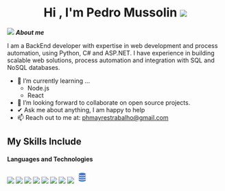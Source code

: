 <h1 align="center"><b>Hi , I'm Pedro Mussolin </b><img src="https://media.giphy.com/media/hvRJCLFzcasrR4ia7z/giphy.gif" width="35"></h1>
<!--  -->
<!--  <img align="right" width=300px alt="Unicorn" src="https://c.tenor.com/GN73MKBawZYAAAAi/busy-cute.gif" /> -->

<img src="https://media.giphy.com/media/ObNTw8Uzwy6KQ/giphy.gif" width="30px">&nbsp;***About me***

I am a BackEnd developer with expertise in web development and process automation, using Python, C# and ASP.NET. I have experience in building scalable web solutions, process automation and integration with SQL and NoSQL databases.
- 🌱 I’m currently learning ...
  - Node.js
  - React
- 👯 I’m looking forward to collaborate on open source projects.
- ✔ Ask me about anything, I am happy to help<br>
- 📫 Reach out to me at: <a href="phmayrestrabalho@gmail.com">phmayrestrabalho@gmail.com</a>

## My Skills Include

<h4> Languages and Technologies </h4>
<span>
  <img src = 'https://github.com/MarikIshtar007/MarikIshtar007/blob/master/images/python2.png' height='30'/> 
  <img src = 'https://github.com/MarikIshtar007/MarikIshtar007/blob/master/images/html.svg' width='30'/> 
  <img src = 'https://github.com/MarikIshtar007/MarikIshtar007/blob/master/images/css.svg' width='30'/> 
  <img src = 'https://github.com/MarikIshtar007/MarikIshtar007/blob/master/images/django.svg' height='40'/> 
  <img src = 'https://github.com/MarikIshtar007/MarikIshtar007/blob/master/images/flask.png' width='30'/> 
  <img src = 'https://github.com/MarikIshtar007/MarikIshtar007/blob/master/images/sql.svg' width='30'/> 
  <img src = 'https://github.com/MarikIshtar007/MarikIshtar007/blob/master/images/git.svg' width='30'/>
  <img src = "https://img.icons8.com/color/48/000000/c-sharp-logo.png" width='30'/>
  <img src = "https://raw.githubusercontent.com/github/explore/80688e429a7d4ef2fca1e82350fe8e3517d3494d/topics/sql/sql.png" width='30'/>
</span>

